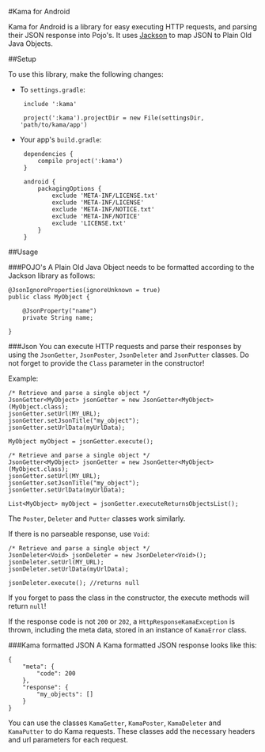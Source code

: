 #Kama for Android

Kama for Android is a library for easy executing HTTP requests, and parsing their JSON response into Pojo's. It uses [Jackson](https://github.com/FasterXML/jackson) to map JSON to Plain Old Java Objects.

##Setup

To use this library, make the following changes:

 * To `settings.gradle`:

        include ':kama'

        project(':kama').projectDir = new File(settingsDir, 'path/to/kama/app')

 * Your app's `build.gradle`:

        dependencies {
            compile project(':kama')
        }

        android {
            packagingOptions {
                exclude 'META-INF/LICENSE.txt'
                exclude 'META-INF/LICENSE'
                exclude 'META-INF/NOTICE.txt'
                exclude 'META-INF/NOTICE'
                exclude 'LICENSE.txt'
            }
        }

##Usage

###POJO's
A Plain Old Java Object needs to be formatted according to the Jackson library as follows:

    @JsonIgnoreProperties(ignoreUnknown = true)
    public class MyObject {
    
        @JsonProperty("name")
        private String name;

    } 

###Json
You can execute HTTP requests and parse their responses by using the `JsonGetter`, `JsonPoster`, `JsonDeleter` and `JsonPutter` classes. Do not forget to provide the `Class` parameter in the constructor! 

Example:

    /* Retrieve and parse a single object */
    JsonGetter<MyObject> jsonGetter = new JsonGetter<MyObject>(MyObject.class);
    jsonGetter.setUrl(MY_URL);
    jsonGetter.setJsonTitle("my_object");
    jsonGetter.setUrlData(myUrlData);

    MyObject myObject = jsonGetter.execute();

    /* Retrieve and parse a single object */
    JsonGetter<MyObject> jsonGetter = new JsonGetter<MyObject>(MyObject.class);
    jsonGetter.setUrl(MY_URL);
    jsonGetter.setJsonTitle("my_object");
    jsonGetter.setUrlData(myUrlData);

    List<MyObject> myObject = jsonGetter.executeReturnsObjectsList();

The `Poster`, `Deleter` and `Putter` classes work similarly.

If there is no parseable response, use `Void`:

    /* Retrieve and parse a single object */
    JsonDeleter<Void> jsonDeleter = new JsonDeleter<Void>();
    jsonDeleter.setUrl(MY_URL);
    jsonDeleter.setUrlData(myUrlData);

    jsonDeleter.execute(); //returns null

If you forget to pass the class in the constructor, the execute methods will return `null`!

If the response code is not `200` or `202`, a `HttpResponseKamaException` is thrown, including the meta data, stored in an instance of `KamaError` class.

###Kama formatted JSON
A Kama formatted JSON response looks like this:

    {
        "meta": {
            "code": 200
        },
        "response": {
            "my_objects": []
        }
    }

You can use the classes `KamaGetter`, `KamaPoster`, `KamaDeleter` and `KamaPutter` to do Kama requests. These classes add the necessary headers and url parameters for each request.
